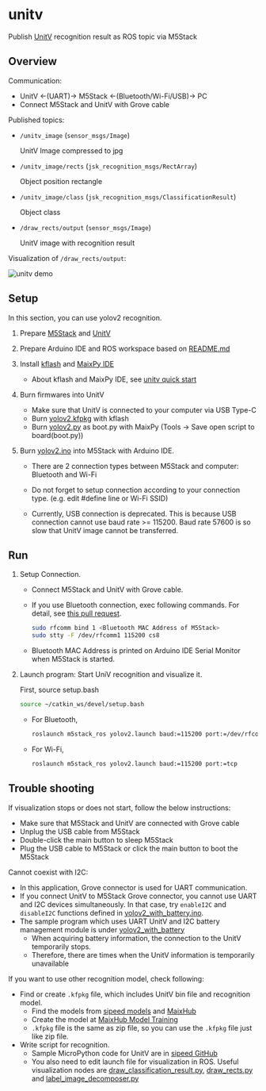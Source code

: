 # unitv

Publish [UnitV](https://shop.m5stack.com/products/unitv-ai-camera) recognition result as ROS topic via M5Stack

## Overview

Communication:

- UnitV <-(UART)-> M5Stack <-(Bluetooth/Wi-Fi/USB)-> PC
- Connect M5Stack and UnitV with Grove cable

Published topics:

- `/unitv_image` (`sensor_msgs/Image`)

  UnitV Image compressed to jpg

- `/unitv_image/rects` (`jsk_recognition_msgs/RectArray`)

  Object position rectangle

- `/unitv_image/class` (`jsk_recognition_msgs/ClassificationResult`)

  Object class

- `/draw_rects/output` (`sensor_msgs/Image`)

  UnitV image with recognition result

Visualization of `/draw_rects/output`:

![unitv demo](https://user-images.githubusercontent.com/19769486/132894050-84d7a79d-da3a-4057-8487-025188f65515.gif)

## Setup

In this section, you can use yolov2 recognition.

1. Prepare [M5Stack](https://shop.m5stack.com/collections/m5-controllers/products/basic-core-iot-development-kit) and [UnitV](https://shop.m5stack.com/products/unitv-ai-camera?variant=34757279809700)

2. Prepare Arduino IDE and ROS workspace based on [README.md](https://github.com/jsk-ros-pkg/jsk_3rdparty/blob/master/m5stack_ros/README.md)

3. Install [kflash](https://github.com/sipeed/kflash_gui/releases/download/v1.5.3/kflash_gui_v1.5.3_linux.tar.xz) and [MaixPy IDE](https://dl.sipeed.com/shareURL/MAIX/MaixPy/ide/_)

    - About kflash and MaixPy IDE, see [unitv quick start](https://docs.m5stack.com/en/quick_start/unitv/unitv_quick_start_maixpy)

4. Burn firmwares into UnitV

    - Make sure that UnitV is connected to your computer via USB Type-C
    - Burn [yolov2.kfpkg](https://github.com/jsk-ros-pkg/jsk_3rdparty/blob/master/m5stack_ros/unitv/data/yolov2.kfpkg) with kflash
    - Burn [yolov2.py](https://github.com/jsk-ros-pkg/jsk_3rdparty/blob/master/m5stack_ros/unitv/firmware/yolov2/yolov2.py)  as boot.py with MaixPy (Tools -> Save open script to board(boot.py))

5. Burn [yolov2.ino](https://github.com/jsk-ros-pkg/jsk_3rdparty/blob/master/m5stack_ros/unitv/firmware/yolov2/yolov2/yolov2.ino) into M5Stack with Arduino IDE.

    - There are 2 connection types between M5Stack and computer: Bluetooth and Wi-Fi

    - Do not forget to setup connection according to your connection type. (e.g. edit #define line or Wi-Fi SSID)

    - Currently, USB connection is deprecated. This is because USB connection cannot use baud rate >= 115200. Baud rate 57600 is so slow that UnitV image cannot be transferred.

## Run

1. Setup Connection.

    - Connect M5Stack and UnitV with Grove cable.

    - If you use Bluetooth connection, exec following commands. For detail, see [this pull request](https://github.com/ros-drivers/rosserial/pull/569).

      ```bash
      sudo rfcomm bind 1 <Bluetooth MAC Address of M5Stack>
      sudo stty -F /dev/rfcomm1 115200 cs8
      ```

    - Bluetooth MAC Address is printed on Arduino IDE Serial Monitor when M5Stack is started.

2. Launch program: Start UniV recognition and visualize it.

    First, source setup.bash

    ```bash
    source ~/catkin_ws/devel/setup.bash
    ```

    - For Bluetooth,

      ```bash
      roslaunch m5stack_ros yolov2.launch baud:=115200 port:=/dev/rfcomm1
      ```

    - For Wi-Fi,

      ```bash
      roslaunch m5stack_ros yolov2.launch baud:=115200 port:=tcp
      ```

## Trouble shooting

If visualization stops or does not start, follow the below instructions:

- Make sure that M5Stack and UnitV are connected with Grove cable
- Unplug the USB cable from M5Stack
- Double-click the main button to sleep M5Stack
- Plug the USB cable to M5Stack or click the main button to boot the M5Stack

Cannot coexist with I2C:

- In this application, Grove connector is used for UART communication.
- If you connect UnitV to M5Stack Grove connector, you cannot use UART and I2C devices simultaneously. In that case, try `enableI2C` and `disableI2C` functions defined in [yolov2_with_battery.ino](https://github.com/jsk-ros-pkg/jsk_3rdparty/tree/master/m5stack_ros/sketches/UnitV/yolov2/yolov2_with_battery/yolov2_with_battery.ino).
- The sample program which uses UART UnitV and I2C battery management module is under [yolov2_with_battery](https://github.com/jsk-ros-pkg/jsk_3rdparty/tree/master/m5stack_ros/sketches/UnitV/yolov2/yolov2_with_battery)
  - When acquiring battery information, the connection to the UnitV temporarily stops.
  - Therefore, there are times when the UnitV information is temporarily unavailable

If you want to use other recognition model, check following:

- Find or create `.kfpkg` file, which includes UnitV bin file and recognition model.
  - Find the models from [sipeed models](https://dl.sipeed.com/shareURL/MAIX/MaixPy/model) and [MaixHub](https://www.maixhub.com/)
  - Create the model at [MaixHub Model Training](https://www.maixhub.com/ModelTraining)
  - `.kfpkg` file is the same as zip file, so you can use the `.kfpkg` file just like zip file.
- Write script for recognition.
  - Sample MicroPython code for UnitV are in [sipeed GitHub](https://github.com/sipeed/MaixPy_scripts/tree/master/machine_vision)
  - You also need to edit launch file for visualization in ROS. Useful visualization nodes are [draw_classification_result.py](https://jsk-docs.readthedocs.io/projects/jsk_recognition/en/latest/jsk_perception/nodes/draw_classification_result.html), [draw_rects.py](https://jsk-docs.readthedocs.io/projects/jsk_recognition/en/latest/jsk_perception/nodes/draw_rects.html) and [label_image_decomposer.py](https://jsk-docs.readthedocs.io/projects/jsk_recognition/en/latest/jsk_perception/nodes/label_image_decomposer.html)
